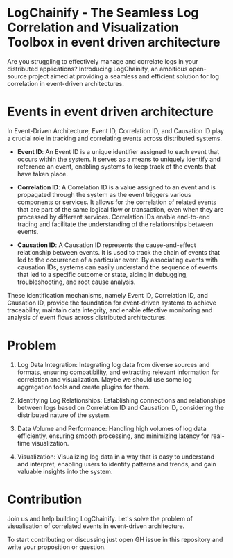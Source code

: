 # LogChainify - The Seamless Log Correlation and Visualization Toolbox in event driven architecture
Are you struggling to effectively manage and correlate logs in your distributed applications? Introducing LogChainify,
an ambitious open-source project aimed at providing a seamless and efficient solution for log correlation
in event-driven architectures.

# Events in event driven architecture
In Event-Driven Architecture, Event ID, Correlation ID, and Causation ID play a crucial role in tracking and
correlating events across distributed systems.

- **Event ID**: An Event ID is a unique identifier assigned to each event that occurs within the system. 
It serves as a means to uniquely identify and reference an event, enabling systems to keep track of the events
that have taken place.

- **Correlation ID**: A Correlation ID is a value assigned to an event and is propagated through the system as the event
triggers various components or services. It allows for the correlation of related events that are part of the same 
logical flow or transaction, even when they are processed by different services. Correlation IDs enable end-to-end 
tracing and facilitate the understanding of the relationships between events.

- **Causation ID**: A Causation ID represents the cause-and-effect relationship between events. It is used to track
the chain of events that led to the occurrence of a particular event. By associating events with causation IDs,
systems can easily understand the sequence of events that led to a specific outcome or state, aiding in debugging,
troubleshooting, and root cause analysis.

These identification mechanisms, namely Event ID, Correlation ID, and Causation ID, provide the foundation for
event-driven systems to achieve traceability, maintain data integrity, and enable effective monitoring and analysis of 
event flows across distributed architectures.

# Problem
1. Log Data Integration: Integrating log data from diverse sources and formats, ensuring compatibility, 
and extracting relevant information for correlation and visualization. Maybe we should use some log aggregation tools
and create plugins for them.

1. Identifying Log Relationships: Establishing connections and relationships between logs based on Correlation ID and
Causation ID, considering the distributed nature of the system.

1. Data Volume and Performance: Handling high volumes of log data efficiently, ensuring smooth processing, 
and minimizing latency for real-time visualization.

1. Visualization: Visualizing log data in a way that is easy to understand and interpret, enabling users to
identify patterns and trends, and gain valuable insights into the system.


# Contribution
Join us and help building LogChainify. Let's solve the problem of visualisation of correlated events in 
event-driven architecture.

To start contributing or discussing just open GH issue in this repository and write your proposition or question.
